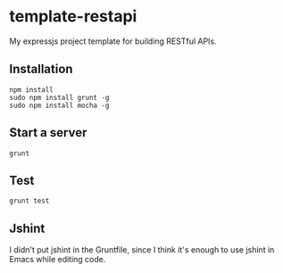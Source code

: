 template-restapi
================

My expressjs project template for building RESTful APIs.

## Installation

    npm install
    sudo npm install grunt -g
    sudo npm install mocha -g
  
## Start a server  
    grunt
  
## Test
    grunt test
  
## Jshint

I didn't put jshint in the Gruntfile, since I think it's enough to use jshint in Emacs while editing code.
